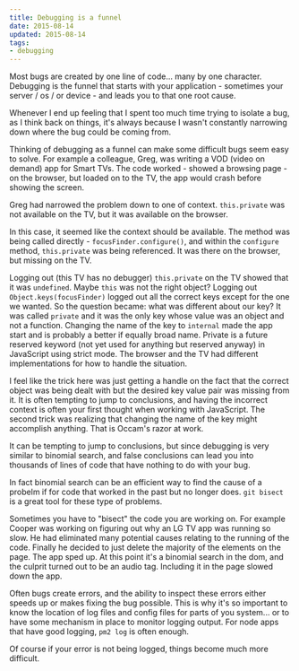 ```yaml
---
title: Debugging is a funnel
date: 2015-08-14
updated: 2015-08-14
tags:
- debugging
---
```


Most bugs are created by one line of code... many by one character. Debugging is
the funnel that starts with your application - sometimes your server / os / or
device - and leads you to that one root cause.

Whenever I end up feeling that I spent too much time trying to isolate a bug,
as I think back on things, it's always because I wasn't constantly narrowing
down where the bug could be coming from.

Thinking of debugging as a funnel can make some difficult bugs seem easy to
solve. For example a colleague, Greg, was writing a VOD (video on demand) app
for Smart TVs. The code worked - showed a browsing page - on the browser, but
loaded on to the TV, the app would crash before showing the screen.

Greg had narrowed the problem down to one of context. `this.private` was not
available on the TV, but it was available on the browser.

In this case, it seemed like the context should be available. The method was
being called directly - `focusFinder.configure()`, and within the `configure`
method, `this.private` was being referenced. It was there on the browser, but
missing on the TV.

Logging out (this TV has no debugger) `this.private` on the TV showed that it
was `undefined`. Maybe `this` was not the right object? Logging out
`Object.keys(focusFinder)` logged out all the correct keys except for the one
we wanted. So the question became: what was different about our key? It was
called `private` and it was the only key whose value was an object and not a
function. Changing the name of the key to `internal` made the app start and is
probably a better if equally broad name. Private is a future reserved keyword
(not yet used for anything but reserved anyway) in JavaScript using strict mode.
The browser and the TV had different implementations for how to handle the
situation.

I feel like the trick here was just getting a handle on the fact that the
correct object was being dealt with but the desired key value pair was missing
from it. It is often tempting to jump to conclusions, and having the incorrect
context is often your first thought when working with JavaScript. The second
trick was realizing that changing the name of the key might accomplish anything.
That is Occam's razor at work.

It can be tempting to jump to conclusions, but since debugging is very similar
to binomial search, and false conclusions can lead you into thousands of lines
of code that have nothing to do with your bug.

In fact binomial search can be an efficient way to find the cause of a probelm
if for code that worked in the past but no longer does. `git bisect` is a great
tool for these type of problems.

Sometimes you have to "bisect" the code you are working on. For example Cooper
was working on figuring out why an LG TV app was running so slow. He had
eliminated many potential causes relating to the running of the code. Finally
he decided to just delete the majority of the elements on the page. The app sped
up. At this point it's a binomial search in the dom, and the culprit turned out
to be an audio tag. Including it in the page slowed down the app.

Often bugs create errors, and the ability to inspect these errors either speeds
up or makes fixing the bug possible. This is why it's so important to know the
location of log files and config files for parts of you system... or to have
some mechanism in place to monitor logging output. For node apps that have good
logging, `pm2 log` is often enough.

Of course if your error is not being logged, things become much more difficult.


